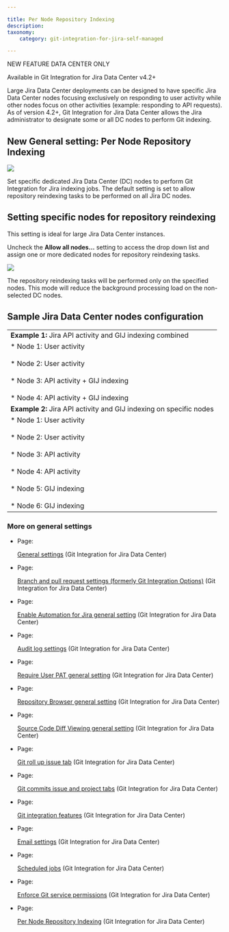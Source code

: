 ```yaml
---

title: Per Node Repository Indexing
description:
taxonomy:
    category: git-integration-for-jira-self-managed

---
```

NEW FEATURE DATA CENTER ONLY

Available in Git Integration for Jira Data Center v4.2+

Large Jira Data Center deployments can be designed to have specific Jira Data Center nodes focusing exclusively on responding to user activity while other nodes focus on other activities (example: responding to API requests). As of version 4.2+, Git Integration for Jira Data Center allows the Jira administrator to designate some or all DC nodes to perform Git indexing.

## New General setting: Per Node Repository Indexing

![](https://bigbrassband.atlassian.net/wiki/download/thumbnails/2095775749/gitdc-gencfg-indexing-allow-all-nodes.png?version=1&modificationDate=1648123707980&cacheVersion=1&api=v2&width=680&height=107)

Set specific dedicated Jira Data Center (DC) nodes to perform Git Integration for Jira indexing jobs. The default setting is set to allow repository reindexing tasks to be performed on all Jira DC nodes.

## Setting specific nodes for repository reindexing

This setting is ideal for large Jira Data Center instances.

Uncheck the **Allow all nodes…** setting to access the drop down list and assign one or more dedicated nodes for repository reindexing tasks.

![](https://bigbrassband.atlassian.net/wiki/download/attachments/2095775749/gitdc-gencfg-indexing-allow-all-nodes-specific.png?version=1&modificationDate=1648124669581&cacheVersion=1&api=v2)

The repository reindexing tasks will be performed only on the specified nodes. This mode will reduce the background processing load on the non-selected DC nodes.

## Sample Jira Data Center nodes configuration

|     |
| --- |
| **Example 1:** Jira API activity and GIJ indexing combined |
| *   Node 1: User activity<br>    <br>*   Node 2: User activity<br>    <br>*   Node 3: API activity + GIJ indexing<br>    <br>*   Node 4: API activity + GIJ indexing |
| **Example 2:** Jira API activity and GIJ indexing on specific nodes |
| *   Node 1: User activity<br>    <br>*   Node 2: User activity<br>    <br>*   Node 3: API activity<br>    <br>*   Node 4: API activity<br>    <br>*   Node 5: GIJ indexing<br>    <br>*   Node 6: GIJ indexing |

### More on general settings

*   Page:

    [General settings](/git-integration-for-jira-self-managed/General-settings) (Git Integration for Jira Data Center)

*   Page:

    [Branch and pull request settings (formerly Git Integration Options)](/wiki/spaces/GIJDC/pages/1207828745) (Git Integration for Jira Data Center)

*   Page:

    [Enable Automation for Jira general setting](/wiki/spaces/GIJDC/pages/2045149338/Enable+Automation+for+Jira+general+setting) (Git Integration for Jira Data Center)

*   Page:

    [Audit log settings](/wiki/spaces/GIJDC/pages/1207828866/Audit+log+settings) (Git Integration for Jira Data Center)

*   Page:

    [Require User PAT general setting](/wiki/spaces/GIJDC/pages/1947107395/Require+User+PAT+general+setting) (Git Integration for Jira Data Center)

*   Page:

    [Repository Browser general setting](/wiki/spaces/GIJDC/pages/1947140158/Repository+Browser+general+setting) (Git Integration for Jira Data Center)

*   Page:

    [Source Code Diff Viewing general setting](/wiki/spaces/GIJDC/pages/1947140173/Source+Code+Diff+Viewing+general+setting) (Git Integration for Jira Data Center)

*   Page:

    [Git roll up issue tab](/wiki/spaces/GIJDC/pages/1207828678/Git+roll+up+issue+tab) (Git Integration for Jira Data Center)

*   Page:

    [Git commits issue and project tabs](/wiki/spaces/GIJDC/pages/1207828697/Git+commits+issue+and+project+tabs) (Git Integration for Jira Data Center)

*   Page:

    [Git integration features](/wiki/spaces/GIJDC/pages/1207795905/Git+integration+features) (Git Integration for Jira Data Center)

*   Page:

    [Email settings](/git-integration-for-jira-self-managed/Email-settings) (Git Integration for Jira Data Center)

*   Page:

    [Scheduled jobs](/git-integration-for-jira-self-managed/Scheduled-jobs) (Git Integration for Jira Data Center)

*   Page:

    [Enforce Git service permissions](/wiki/spaces/GIJDC/pages/2091810842/Enforce+Git+service+permissions) (Git Integration for Jira Data Center)

*   Page:

    [Per Node Repository Indexing](/wiki/spaces/GIJDC/pages/2095775749/Per+Node+Repository+Indexing) (Git Integration for Jira Data Center)